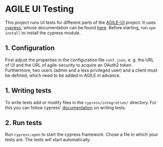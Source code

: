 # AGILE UI Testing
This project runs UI tests for different parts of the [AGILE-UI](https://github.com/agile-iot/agile-ui) project. It uses [cypress](https://www.cypress.io/), whose documentation can be found [here](https://docs.cypress.io/api/introduction/api.html).
Before starting, run ```npm install``` to install the cypress module.
## 1. Configuration
First adjust the properties in the configuration file ```conf.json```, e. g. the URL of UI and the URL of agile-security to acquire an OAuth2 token.
Furthermore, two users (admin and a less privileged user) and a client must be defined, which need to be added in AGILE in advance.

## 1. Writing tests
To write tests add or modify files in the ```cypress/integration/``` directory. For this you can follow cypress' [documentation](https://www.cypress.io/) on writing tests.
 
## 2. Run tests
Run ```cypress:open``` to start the cypress framework. Chose a file in which your tests are. The tests will start automatically.
